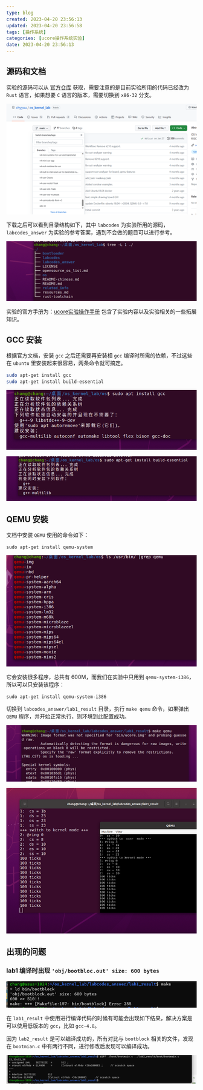 ```yaml
---
type: blog
created: 2023-04-20 23:56:13
updated: 2023-04-20 23:56:58
tags: [操作系统]
categories: [ucore操作系统实验]
date: 2023-04-20 23:56:13
---
```


## 源码和文档

实验的源码可以从 [官方仓库](https://github.com/chyyuu/os_kernel_lab) 获取，需要注意的是目前实验所用的代码已经改为 `Rust` 语言，如果想要 `C` 语言的版本，需要切换到 `x86-32` 分支。

![](附件/image/ucore操作系统实验：环境搭建_image_1.png)

下载之后可以看到目录结构如下，其中 `labcodes` 为实验所用的源码，`labcodes_answer` 为实验的参考答案，遇到不会做的题目可以进行参考。

![](附件/image/ucore操作系统实验：环境搭建_image_2.png)

 实验的官方手册为：[ucore实验操作手册](https://github.com/chyyuu/ucore_os_docs) 包含了实验内容以及实验相关的一些拓展知识。

## GCC 安装

根据官方文档，安装 `gcc` 之后还需要再安装相 `gcc` 编译时所需的依赖，不过这些在 `ubuntu` 里安装起来很容易，两条命令就可搞定。

```bash
sudo apt-get install gcc
sudo apt-get install build-essential
```

![](附件/image/ucore操作系统实验：环境搭建_image_3.png)

![](附件/image/ucore操作系统实验：环境搭建_image_4.png)

## QEMU 安裝

文档中安装 `QEMU` 使用的命令如下：

```
sudo apt-get install qemu-system
```

![](附件/image/ucore操作系统实验：环境搭建_image_5.png)

它会安装很多程序，总共有 600M，而我们在实验中只用到 `qemu-system-i386`，所以可以只安装该程序：

```
sudo apt-get install qemu-system-i386
```

切换到 `labcodes_answer/lab1_result` 目录，执行 `make qemu` 命令，如果弹出 `QEMU` 程序，并开始正常执行，则环境到此配置成功。

![](附件/image/ucore操作系统实验：环境搭建_image_6.png)

![](附件/image/ucore操作系统实验：环境搭建_image_7.png)

## 出现的问题

### lab1 编译时出现 `'obj/bootbloc.out' size: 600 bytes`

![](附件/image/ucore操作系统实验：环境搭建_image_8.png)

在 `lab1_result` 中使用进行编译代码的时候有可能会出现如下结果，解决方案是可以使用低版本的 `gcc`，比如 `gcc-4.8`。

因为 `lab2_result` 是可以编译成功的，所有对比与 `bootblock` 相关的文件，发现在 `bootmian.c` 中有两行不同，进行修改后发现可以编译成功。

![](附件/image/ucore操作系统实验：环境搭建_image_9.png)
